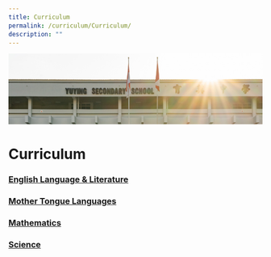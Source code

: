 ```yaml
---
title: Curriculum
permalink: /curriculum/Curriculum/
description: ""
---
```

![](/images/AboutUs.jpg)

Curriculum
==========

### [English Language & Literature](/curriculum/English-Language-and-Literature/)

### [Mother Tongue Languages](/curriculum/Mother-Tongue-Languages/)

### [Mathematics](/curriculum/Mathematics/)

### [Science](/curriculum/Science/)